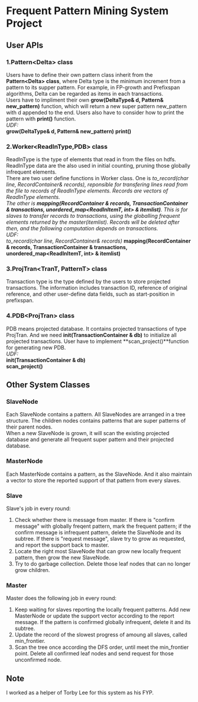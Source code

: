 # Frequent Pattern Mining System Project

## User APIs
### 1.Pattern&lt;Delta> class
 Users have to define their own pattern class inherit from the **Pattern&lt;Delta> class**, where Delta type is the minimum increment from a pattern to its supper pattern. For example, in FP-growth and Prefixspan algorithms, Delta can be regarded as items in each transactions.  
 Users have to impliment their own **grow(DeltaType& d, Pattern& new_pattern)** function, which will return a new super pattern new_pattern with d appended to the end.
 Users also have to consider how to print the pattern with **print()** function.  
 *UDF:*  
 **grow(DeltaType& d, Pattern& new_pattern)**
 **print()**

### 2.Worker&lt;ReadInType,PDB> class
 ReadInType is the type of elements that read in from the files on hdfs. ReadInType data are the also used in initial counting, pruning those globally infrequent elements.  
 There are two user define functions in Worker class. One is **to_record(char* line, RecordContainer& records)**, reponsible for transfering lines read from the file to records of ReadInType elements. Records are vectors of ReadInType elements.   
 The other is **mapping(RecordContainer & records, TransactionContainer  & transactions, unordered_map<ReadInItemT, int> & itemlist)**. This is for slaves to transfer records to transactions, using the globalling frequent elements returned by the master(itemlist). *Records* will be deleted after then, and the following computation depends on *transactions*.  
 *UDF:*  
 **to_record(char* line, RecordContainer& records)**
 **mapping(RecordContainer & records, TransactionContainer  & transactions, unordered_map<ReadInItemT, int> & itemlist)**

### 3.ProjTran&lt;TranT, PatternT> class
 Transaction type is the type defined by the users to store projected transactions. The information includes transaction ID, reference of original reference, and other user-define data fields, such as start-position in prefixspan.

### 4.PDB&lt;ProjTran> class  
 PDB means projected database. It contains projected transactions of type ProjTran. And we need **init(TransactionContainer & db)** to initialize all projected transactions.
 User have to implement **scan_project()**function for generating new PDB.  
 *UDF:*  
 **init(TransactionContainer & db)**  
 **scan_project()**


## Other System Classes
### SlaveNode
Each SlaveNode contains a pattern. All SlaveNodes are arranged in a tree structure. The children nodes contains patterns that are super patterns of their parent nodes.  
When a new SlaveNode is grown, it will scan the existing projected database and generate all frequent super pattern and their projected database.  

### MasterNode
Each MasterNode contains a pattern, as the SlaveNode. And it also maintain a vector to store the reported support of that pattern from every slaves.  

### Slave  
Slave's job in every round:  
1. Check whether there is message from master. If there is "confirm message" with globally freqent pattern, mark the frequent pattern; if the confirm message is infrequent pattern, delete the SlaveNode and its subtree. If there is "request message", slave try to grow as requested, and report the support back to master.  
2. Locate the right most SlaveNode that can grow new locally frequent pattern, then grow the new SlaveNode.  
3. Try to do garbage collection. Delete those leaf nodes that can no longer grow children.

### Master  
Master does the following job in every round:  
1. Keep waiting for slaves reporting the locally frequent patterns. Add new MasterNode or update the support vector according to the report message. If the pattern is confirmed globally infrequent, delete it and its subtree.  
2. Update the record of the slowest progress of amoung all slaves, called min_frontier.  
3. Scan the tree once according the DFS order, until meet the min_frontier point. Delete all confirmed leaf nodes and send request for those unconfirmed node.

## Note
I worked as a helper of Torby Lee for this system as his FYP.
